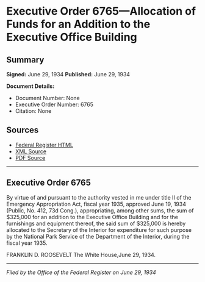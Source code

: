 # Executive Order 6765—Allocation of Funds for an Addition to the Executive Office Building

## Summary

**Signed:** June 29, 1934
**Published:** June 29, 1934

**Document Details:**
- Document Number: None
- Executive Order Number: 6765
- Citation: None

## Sources
- [Federal Register HTML](https://www.presidency.ucsb.edu/documents/executive-order-6765-allocation-funds-for-addition-the-executive-office-building)
- [XML Source](None)
- [PDF Source](None)

---

## Executive Order 6765

By virtue of and pursuant to the authority vested in me under title II of the Emergency Appropriation Act, fiscal year 1935, approved June 19, 1934 (Public, No. 412, 73d Cong.), appropriating, among other sums, the sum of $325,000 for an addition to the Executive Office Building and for the furnishings and equipment thereof, the said sum of $325,000 is hereby allocated to the Secretary of the Interior for expenditure for such purpose by the National Park Service of the Department of the Interior, during the fiscal year 1935.

FRANKLIN D. ROOSEVELT
The White House,June 29, 1934.

---

*Filed by the Office of the Federal Register on June 29, 1934*
